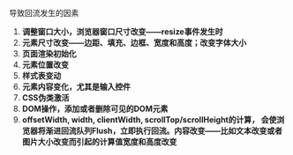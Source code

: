 导致回流发生的因素

1. **调整窗口大小，浏览器窗口尺寸改变——resize事件发生时**
2. **元素尺寸改变——边距、填充、边框、宽度和高度；改变字体大小**
3. **页面渲染初始化**
4. **元素位置改变**
5. **样式表变动**
6. **元素内容变化，尤其是输入控件**
7. **CSS伪类激活**
8. **DOM操作，添加或者删除可见的DOM元素**
9. **offsetWidth, width, clientWidth, scrollTop/scrollHeight的计算， 会使浏览器将渐进回流队列Flush，立即执行回流。内容改变——比如文本改变或者图片大小改变而引起的计算值宽度和高度改变**

